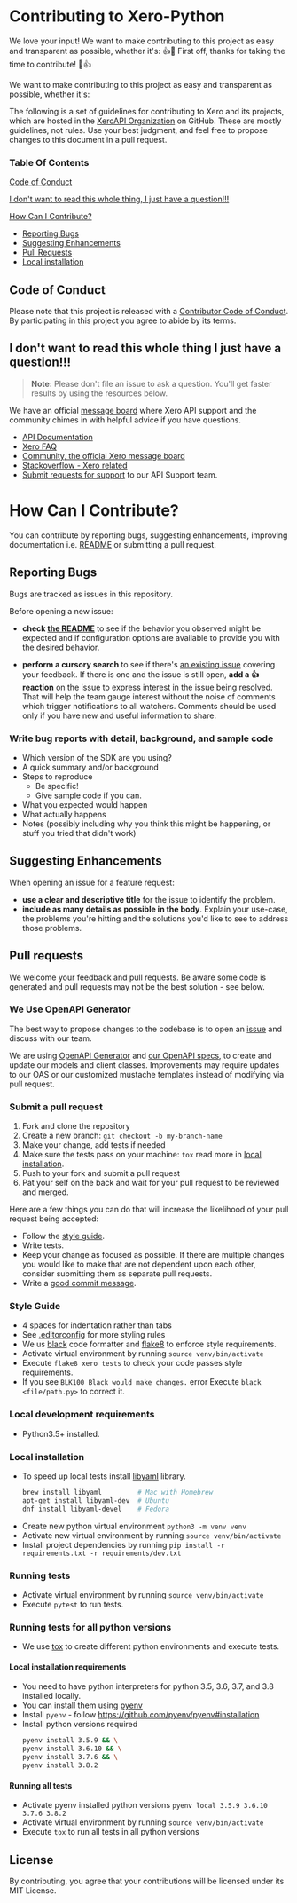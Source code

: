 # Contributing to Xero-Python

We love your input! We want to make contributing to this project as easy and transparent as possible, whether it's:
:+1::tada: First off, thanks for taking the time to contribute! :tada::+1:

We want to make contributing to this project as easy and transparent as possible, whether it's:

The following is a set of guidelines for contributing to Xero and its projects, which are hosted in the [XeroAPI Organization](https://github.com/XeroAPI) on GitHub. These are mostly guidelines, not rules. Use your best judgment, and feel free to propose changes to this document in a pull request.

### Table Of Contents

[Code of Conduct](#code-of-conduct)

[I don't want to read this whole thing, I just have a question!!!](#i-dont-want-to-read-this-whole-thing-i-just-have-a-question)

[How Can I Contribute?](#how-can-i-contribute)

-   [Reporting Bugs](#reporting-bugs)
-   [Suggesting Enhancements](#suggesting-enhancements)
-   [Pull Requests](#pull-requests)
-   [Local installation](#local-installation)

## Code of Conduct

Please note that this project is released with a [Contributor Code of Conduct](CODE_OF_CONDUCT.md). By participating in this project you agree to abide by its terms.

## I don't want to read this whole thing I just have a question!!!

> **Note:** Please don't file an issue to ask a question. You'll get faster results by using the resources below.

We have an official [message board](https://community.xero.com/developer) where Xero API support and the community chimes in with helpful advice if you have questions.

-   [API Documentation](https://developer.xero.com/documentation/)
-   [Xero FAQ](https://developer.xero.com/faq)
-   [Community, the official Xero message board](https://community.xero.com/developer)
-   [Stackoverflow - Xero related](https://stackoverflow.com/questions/tagged/xero-api?sort=Newest)
-   [Submit requests for support](https://developer.xero.com/contact-xero-developer-platform-support/) to our API Support team.

# How Can I Contribute?

You can contribute by reporting bugs, suggesting enhancements, improving documentation i.e. [README](README.md) or submitting a pull request.

## Reporting Bugs

Bugs are tracked as issues in this repository.

Before opening a new issue:

-   **check [the README](README.md)** to see if the behavior you observed might be expected and if configuration options are available to provide you with the desired behavior.

-   **perform a cursory search** to see if there's [an existing issue](https://github.com/xero-github/xero-python/issues) covering your feedback. If there is one and the issue is still open, **add a :+1: reaction** on the issue to express interest in the issue being resolved. That will help the team gauge interest without the noise of comments which trigger notifications to all watchers. Comments should be used only if you have new and useful information to share.

### Write bug reports with detail, background, and sample code

-   Which version of the SDK are you using?
-   A quick summary and/or background
-   Steps to reproduce
    -   Be specific!
    -   Give sample code if you can.
-   What you expected would happen
-   What actually happens
-   Notes (possibly including why you think this might be happening, or stuff you tried that didn't work)

## Suggesting Enhancements

When opening an issue for a feature request:

-   **use a clear and descriptive title** for the issue to identify the problem.
-   **include as many details as possible in the body**. Explain your use-case, the problems you're hitting and the solutions you'd like to see to address those problems.

## Pull requests

We welcome your feedback and pull requests. Be aware some code is generated and pull requests may not be the best solution - see below.

### We Use OpenAPI Generator

The best way to propose changes to the codebase is to open an [issue](https://github.com/XeroAPI/xero-python/issues) and discuss with our team.

We are using [OpenAPI Generator](https://github.com/OpenAPITools/openapi-generator) and [our OpenAPI specs](https://github.com/XeroAPI/Xero-OpenAPI), to create and update our models and client classes. Improvements may require updates to our OAS or our customized mustache templates instead of modifying via pull request.

### Submit a pull request

1. Fork and clone the repository
1. Create a new branch: `git checkout -b my-branch-name`
1. Make your change, add tests if needed
1. Make sure the tests pass on your machine: `tox` read more in [local installation](#local-installation).
1. Push to your fork and submit a pull request
1. Pat your self on the back and wait for your pull request to be reviewed and merged.

Here are a few things you can do that will increase the likelihood of your pull request being accepted:

-   Follow the [style guide](#style-guide).
-   Write tests.
-   Keep your change as focused as possible. If there are multiple changes you would like to make that are not dependent upon each other, consider submitting them as separate pull requests.
-   Write a [good commit message](http://tbaggery.com/2008/04/19/a-note-about-git-commit-messages.html).

### Style Guide

-   4 spaces for indentation rather than tabs
-   See [.editorconfig](.editorconfig) for more styling rules
-   We us [black](https://github.com/psf/black) code formatter and
    [flake8](https://flake8.pycqa.org/en/latest/) to enforce style requirements.
-   Activate virtual environment by running `source venv/bin/activate`
-   Execute `flake8 xero tests` to check your code passes style requirements.
-   If you see `BLK100 Black would make changes.` error Execute `black <file/path.py>` to correct it.

### Local development requirements

-   Python3.5+ installed.

### Local installation

-   To speed up local tests install [libyaml](https://pyyaml.org/wiki/LibYAML) library.
    ```bash
    brew install libyaml         # Mac with Homebrew
    apt-get install libyaml-dev  # Ubuntu
    dnf install libyaml-devel    # Fedora
    ```
-   Create new python virtual environment `python3 -m venv venv`
-   Activate new virtual environment by running `source venv/bin/activate`
-   Install project dependencies by running `pip install -r requirements.txt -r requirements/dev.txt`

### Running tests

-   Activate virtual environment by running `source venv/bin/activate`
-   Execute `pytest` to run tests.

### Running tests for all python versions

-   We use [tox](https://tox.readthedocs.io/en/latest/) to create different python environments and execute tests.

#### Local installation requirements

-   You need to have python interpreters for python 3.5, 3.6, 3.7, and 3.8 installed locally.
-   You can install them using [pyenv](https://github.com/pyenv/pyenv)
-   Install `pyenv` - follow https://github.com/pyenv/pyenv#installation
-   Install python versions required
    ```bash
    pyenv install 3.5.9 && \
    pyenv install 3.6.10 && \
    pyenv install 3.7.6 && \
    pyenv install 3.8.2
    ```

#### Running all tests

-   Activate pyenv installed python versions `pyenv local 3.5.9 3.6.10 3.7.6 3.8.2`
-   Activate virtual environment by running `source venv/bin/activate`
-   Execute `tox` to run all tests in all python versions

## License

By contributing, you agree that your contributions will be licensed under its MIT License.
